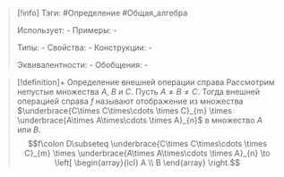 > [!info]
> Тэги: #Определение #Общая_алгебра 
> 
> Использует: *-*
> Примеры: *-*
> 
> Типы: *-*
> Свойства: *-*
> Конструкции: *-*
> 
> Эквивалентности: *-*
> Обобщения: *-*

> [!definition]+ Определение внешней операции справа
> Рассмотрим непустые множества $A$, $B$ и $C$. Пусть $A \not = В \not = C$. Тогда внешней операцией справа $f$ называют отображение из множества $\underbrace{C\times C\times\cdots \times C}_{m} \times \underbrace{A\times A\times\cdots \times A}_{n}$ в множество $A$ или $B$.
> $$f\colon D\subseteq \underbrace{C\times C\times\cdots \times C}_{m} \times \underbrace{A\times A\times\cdots \times A}_{n} \to \left[ \begin{array}{lcl} A \\ B \end{array} \right.$$